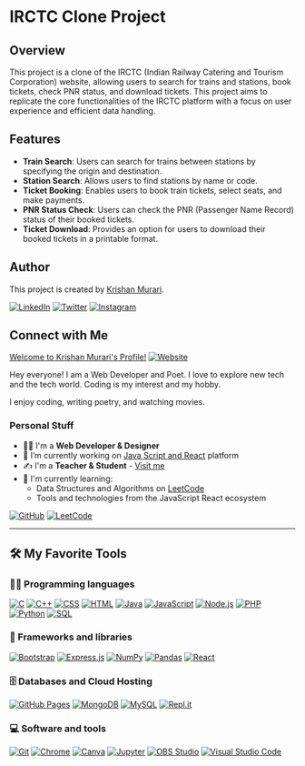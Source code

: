 # IRCTC Clone Project

## Overview

This project is a clone of the IRCTC (Indian Railway Catering and Tourism Corporation) website, allowing users to search for trains and stations, book tickets, check PNR status, and download tickets. This project aims to replicate the core functionalities of the IRCTC platform with a focus on user experience and efficient data handling.

## Features

-   **Train Search**: Users can search for trains between stations by specifying the origin and destination.
-   **Station Search**: Allows users to find stations by name or code.
-   **Ticket Booking**: Enables users to book train tickets, select seats, and make payments.
-   **PNR Status Check**: Users can check the PNR (Passenger Name Record) status of their booked tickets.
-   **Ticket Download**: Provides an option for users to download their booked tickets in a printable format.

## Author

This project is created by [Krishan Murari](https://krishanmurari.vercel.app/).

[![LinkedIn](https://raw.githubusercontent.com/rahuldkjain/github-profile-readme-generator/master/src/images/icons/Social/linked-in-alt.svg)](https://linkedin.com/in/krishan-murari/)
[![Twitter](https://raw.githubusercontent.com/rahuldkjain/github-profile-readme-generator/master/src/images/icons/Social/twitter.svg)](https://twitter.com/KrishanMuraari)
[![Instagram](https://raw.githubusercontent.com/rahuldkjain/github-profile-readme-generator/master/src/images/icons/Social/instagram.svg)](https://www.instagram.com/krishanmurariji/)

## Connect with Me

[Welcome to Krishan Murari's Profile!](https://krishanmurari.vercel.app/)
[![Website](https://media.giphy.com/media/hvRJCLFzcasrR4ia7z/giphy.gif)](https://krishanmurari.vercel.app/)

Hey everyone! I am a Web Developer and Poet. I love to explore new tech and the tech world. Coding is my interest and my hobby.

I enjoy coding, writing poetry, and watching movies.

### Personal Stuff

-   👨‍🎓 I'm a **Web Developer & Designer**
-   🔭 I’m currently working on [Java Script and React](https://github.com/krishanmurariji) platform
-   ✍ I'm a **Teacher & Student** - [Visit me](https://krishanmurari.me/)
-   🌱 I'm currently learning:
    -   Data Structures and Algorithms on [LeetCode](https://leetcode.com/Krishanmurariji/)
    -   Tools and technologies from the JavaScript React ecosystem

[![GitHub](https://raw.githubusercontent.com/rahuldkjain/github-profile-readme-generator/master/src/images/icons/Social/github.svg)](https://github.com/krishanmurariji)
[![LeetCode](https://raw.githubusercontent.com/rahuldkjain/github-profile-readme-generator/master/src/images/icons/Social/leet-code.svg)](https://leetcode.com/Krishanmurariji/)

---

## 🛠️ My Favorite Tools

### 👨‍💻 Programming languages

<p>
    <a href="#"><img alt="C" src="https://custom-icon-badges.herokuapp.com/badge/C-03599C.svg?logo=c-in-hexagon&logoColor=white"></a>
    <a href="#"><img alt="C++" src="https://custom-icon-badges.herokuapp.com/badge/C++-9C033A.svg?logo=cpp2&logoColor=white"></a>
    <a href="#"><img alt="CSS" src="https://img.shields.io/badge/CSS-1572B6.svg?logo=css3&logoColor=white"></a>
    <a href="#"><img alt="HTML" src="https://img.shields.io/badge/HTML-E34F26.svg?logo=html5&logoColor=white"></a>
    <a href="#"><img alt="Java" src="https://img.shields.io/badge/Java-007396.svg?logo=java&logoColor=white"></a>
    <a href="#"><img alt="JavaScript" src="https://img.shields.io/badge/JavaScript-F7DF1E.svg?logo=javascript&logoColor=black"></a>
    <a href="#"><img alt="Node.js" src="https://img.shields.io/badge/Node.js-43853D.svg?logo=node.js&logoColor=white"></a>
    <a href="#"><img alt="PHP" src="https://img.shields.io/badge/PHP-777BB4.svg?logo=php&logoColor=white"></a>
    <a href="#"><img alt="Python" src="https://img.shields.io/badge/Python-14354C.svg?logo=python&logoColor=white"></a>
    <a href="#"><img alt="SQL" src="https://custom-icon-badges.herokuapp.com/badge/SQL-025E8C.svg?logo=database&logoColor=white"></a>
</p>

### 🧰 Frameworks and libraries

<p>
    <a href="#"><img alt="Bootstrap" src="https://img.shields.io/badge/Bootstrap-7952B3.svg?logo=bootstrap&logoColor=white"></a>
    <a href="#"><img alt="Express.js" src="https://img.shields.io/badge/Express.js-404d59.svg?logo=express&logoColor=white"></a>
    <a href="#"><img alt="NumPy" src="https://img.shields.io/badge/Numpy-013243.svg?logo=numpy&logoColor=white"></a>
    <a href="#"><img alt="Pandas" src="https://img.shields.io/badge/Pandas-150458.svg?logo=pandas&logoColor=white"></a>
    <a href="#"><img alt="React" src="https://img.shields.io/badge/React-20232a.svg?logo=react&logoColor=%2361DAFB"></a>
</p>

### 🗄️ Databases and Cloud Hosting

<p>
    <a href="#"><img alt="GitHub Pages" src="https://img.shields.io/badge/GitHub%20Pages-327FC7.svg?logo=github&logoColor=white"></a>
    <a href="#"><img alt="MongoDB" src ="https://img.shields.io/badge/MongoDB-4ea94b.svg?logo=mongodb&logoColor=white"></a>
    <a href="#"><img alt="MySQL" src="https://img.shields.io/badge/MySQL-00f.svg?logo=mysql&logoColor=white"></a>
    <a href="#"><img alt="Repl.it" src="https://img.shields.io/badge/Repl.it-0D101E.svg?logo=Replit&logoColor=white"></a>
</p>

### 💻 Software and tools

<p>
    <a  href="#"><img alt="Git" src="https://img.shields.io/badge/Git-F05033.svg?logo=git&logoColor=white"></a>
    <a style="border-radius = 20px" href="#"><img alt="Chrome" src="https://img.shields.io/badge/Google%20Chrome-4285F4?style=for-the-badge&logo=GoogleChrome&logoColor=white"></a>
    <a style="border-radius = 20px" href="#"><img alt="Canva" src="https://img.shields.io/badge/Canva-%2300C4CC.svg?style=for-the-badge&logo=Canva&logoColor=white"></a>
    <a href="#"><img alt="Jupyter" src="https://img.shields.io/badge/Jupyter-F37626.svg?logo=Jupyter&logoColor=white"></a>
    <a href="#"><img alt="OBS Studio" src="https://img.shields.io/badge/-OBS%20Studio-302E31?logo=obs-studio&logoColor=white"></a>
    <a href="#"><img alt="Visual Studio Code" src="https://img.shields.io/badge/Visual%20Studio%20Code-0078d7.svg?logo=visual-studio-code&logoColor=white"></a>
</p>
